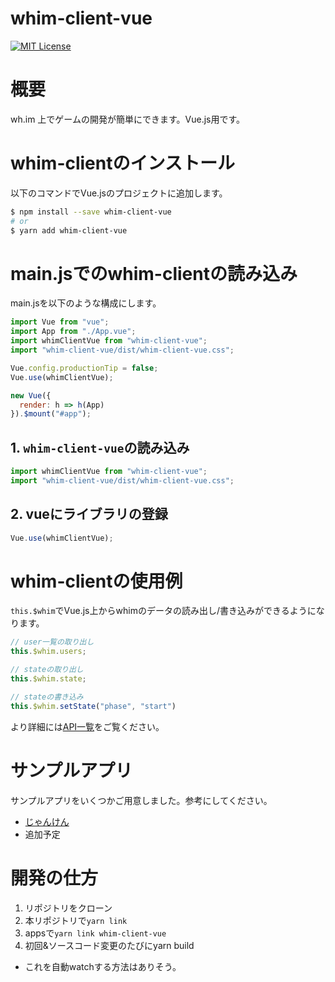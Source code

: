 # whim-client-vue
[![MIT License](http://img.shields.io/badge/license-MIT-blue.svg?style=flat)](LICENSE)

# 概要
wh.im 上でゲームの開発が簡単にできます。Vue.js用です。

# whim-clientのインストール

以下のコマンドでVue.jsのプロジェクトに追加します。

```bash
$ npm install --save whim-client-vue
# or
$ yarn add whim-client-vue
```

# main.jsでのwhim-clientの読み込み

main.jsを以下のような構成にします。

```js
import Vue from "vue";
import App from "./App.vue";
import whimClientVue from "whim-client-vue";
import "whim-client-vue/dist/whim-client-vue.css";

Vue.config.productionTip = false;
Vue.use(whimClientVue);

new Vue({
  render: h => h(App)
}).$mount("#app");
```

## 1. `whim-client-vue`の読み込み
```js
import whimClientVue from "whim-client-vue";
import "whim-client-vue/dist/whim-client-vue.css";
```

## 2. vueにライブラリの登録
```js
Vue.use(whimClientVue);
```

# whim-clientの使用例
`this.$whim`でVue.js上からwhimのデータの読み出し/書き込みができるようになります。

```js
// user一覧の取り出し
this.$whim.users;

// stateの取り出し
this.$whim.state;

// stateの書き込み
this.$whim.setState("phase", "start")
```

より詳細には[API一覧](https://docs.wh.im/developer/whim-client-vue-api)をご覧ください。

# サンプルアプリ
サンプルアプリをいくつかご用意しました。参考にしてください。
- [じゃんけん](https://github.com/whimRTC/whim-janken)
- 追加予定

# 開発の仕方
1. リポジトリをクローン
2. 本リポジトリで`yarn link`
3. appsで`yarn link whim-client-vue`
4. 初回&ソースコード変更のたびにyarn build
- これを自動watchする方法はありそう。

